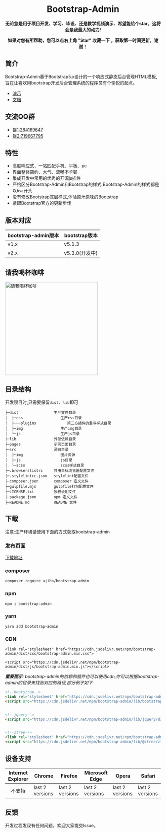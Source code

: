 <h1 align="center">Bootstrap-Admin</h1> 

<p align="center">    
    <b>无论您是用于项目开发、学习、毕设、还是教学视频演示、希望能给个star，这将会是我最大的动力!</b>
</p>
<p align="center">    
    <b>如果对您有所帮助，您可以点右上角 "Star" 收藏一下 ，获取第一时间更新，谢谢！</b>
</p>

## 简介

Bootstrap-Admin基于Bootstrap5.x设计的一个响应式静态后台管理HTML模板,旨在让喜欢用bootstrap开发后台管理系统的程序员有个愉悦的起点。

- [演示](https://ajiho.gitee.io/bootstrap-admin)
- [文档](https://ajiho.gitee.io/bootstrap-admin/docs)
## 交流QQ群

- [群1:284169647](https://jq.qq.com/?_wv=1027&k=WmCK50m5)
- [群2:719667795](https://jq.qq.com/?_wv=1027&k=aQ5vUuVC)


## 特性

- 高度响应式、一站匹配手机、平板、pc
- 界面整体简约、大气、流畅不卡顿
- 集成开发中常用的优秀的开源js插件
- 严格区分Bootstrap-Admin和Bootstrap的样式,Bootstrap-Admin的样式都是以`bsa`开头
- 没有修改Bootstrap底层样式,体验原汁原味的Bootstrap
- 紧跟Bootstrap官方的更新步伐


## 版本对应

|bootstrap-admin版本|bootstrap版本|
|--|--|
|v1.x|v5.1.3|
|v2.x|v5.3.0(开发中)|

## 请我喝杯咖啡



<div align="left">
<img alt="请我喝杯咖啡" src="https://gitee.com/ajiho/bootstrap-admin/raw/2.x/pay.png" height="300" />
</div>


## 目录结构

开发项目时,只需要保留`dist`、`lib`即可

```
├─dist                生产文件目录
│  ├─css                 生产css目录
│  ├───plugins              第三方插件的重写样式目录
│  ├─img                 生产img目录
│  └─js                  生产js目录
├─lib                 外部依赖目录
├─pages               示例页面目录
├─src                 源码目录
│  ├─img                 图片资源
│  ├─js                  js目录
│  └─scss                scss样式目录
├─.browserslistrc     共用目标浏览器配置文件
├─.stylelintrc.json   stylelint配置文件
├─composer.json       composer 定义文件
├─gulpfile.mjs        gulpfile打包配置文件
├─LICENSE.txt         授权说明文件
├─package.json        npm 定义文件
├─README.md           README 文件
```

## 下载

注意:生产环境请使用下面的方式获取bootstrap-admin

### 发布页面

[下载地址](https://gitee.com/ajiho/bootstrap-admin/releases)


### composer

~~~
composer require ajiho/bootstrap-admin
~~~

### npm

~~~
npm i bootstrap-admin
~~~

### yarn
```
yarn add bootstrap-admin
```


### CDN

```
<link rel="stylesheet" href="https://cdn.jsdelivr.net/npm/bootstrap-admin/dist/css/bootstrap-admin.min.css">
```
```
<script src="https://cdn.jsdelivr.net/npm/bootstrap-admin/dist/js/bootstrap-admin.min.js"></script>
```
_**重要提示**: bootstrap-admin的依赖和插件也可以使用cdn,你可以根据bootstrap-admin的目录来找到对应的路径,部分例子如下_

```html
<!--bootstrap-->
<link rel="stylesheet" href="https://cdn.jsdelivr.net/npm/bootstrap-admin/lib/bootstrap/dist/css/bootstrap.min.css">
<script src="https://cdn.jsdelivr.net/npm/bootstrap-admin/lib/bootstrap/dist/js/bootstrap.bundle.min.js"></script>


<!--jquery-->
<script src="https://cdn.jsdelivr.net/npm/bootstrap-admin/lib/jquery/dist/jquery.min.js"></script>


<!--ztree-->
<link rel="stylesheet" href="https://cdn.jsdelivr.net/npm/bootstrap-admin/dist/css/plugins/metroStyle.min.css">
<script src="https://cdn.jsdelivr.net/npm/bootstrap-admin/lib/@ztree/ztree_v3/js/jquery.ztree.all.min.js"></script>
```


## 设备支持

|Internet Explorer| Chrome |Firefox |Microsoft Edge |Opera |Safari |
|:--:|--|--|--|--|--|
|不支持  |last 2 versions  |last 2 versions  |last 2 versions  |last 2 versions  |last 2 versions  |

## 反馈

开发过程发现有任何问题，欢迎大家提交Issue。

